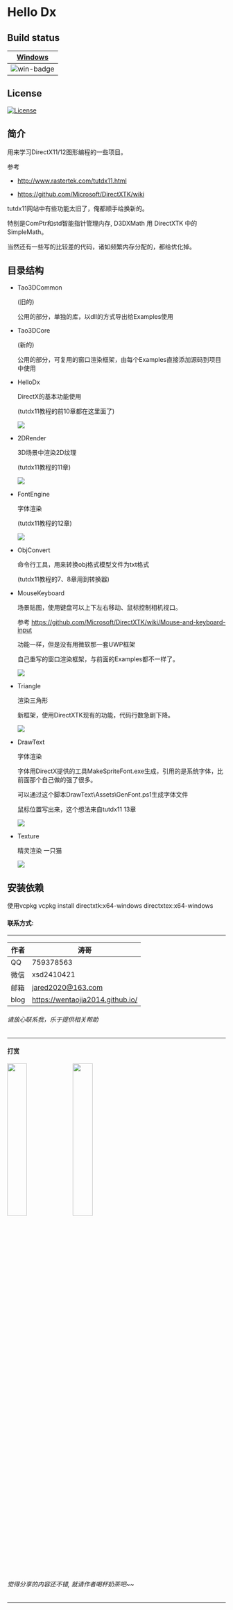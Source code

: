 # Hello Dx
## Build status

|[Windows][win-link] |
| :---------------: |
| ![win-badge]      |

[win-badge]: https://ci.appveyor.com/api/projects/status/gup0dy0cc2d25m7o?svg=true "AppVeyor build status"
[win-link]: https://ci.appveyor.com/project/jiawentao/hellodirectx "AppVeyor build status"

## License
[![License](https://img.shields.io/badge/license-MIT-blue.svg)](https://github.com/wentaojia2014/HelloDirectX/blob/master/LICENSE)

## 简介

用来学习DirectX11/12图形编程的一些项目。

参考

* http://www.rastertek.com/tutdx11.html

* https://github.com/Microsoft/DirectXTK/wiki

tutdx11网站中有些功能太旧了，俺都顺手给换新的。

特别是ComPtr和std智能指针管理内存, D3DXMath 用 DirectXTK 中的SimpleMath。

当然还有一些写的比较差的代码，诸如频繁内存分配的，都给优化掉。

## 目录结构
- Tao3DCommon
	
	(旧的)

  公用的部分，单独的库，以dll的方式导出给Examples使用 

- Tao3DCore
	
	(新的)

  公用的部分，可复用的窗口渲染框架，由每个Examples直接添加源码到项目中使用

- HelloDx

  DirectX的基本功能使用
  
  (tutdx11教程的前10章都在这里面了)

  ![](DemoImages/HelloDirectX.png)

- 2DRender

  3D场景中渲染2D纹理

  (tutdx11教程的11章)

  ![](DemoImages/2DRender.png)

- FontEngine
  
  字体渲染

  (tutdx11教程的12章)

  ![](DemoImages/FontEngine.png)

- ObjConvert

  命令行工具，用来转换obj格式模型文件为txt格式
  
  (tutdx11教程的7、8章用到转换器)


- MouseKeyboard

  场景贴图，使用键盘可以上下左右移动、鼠标控制相机视口。
  
  参考 https://github.com/Microsoft/DirectXTK/wiki/Mouse-and-keyboard-input

  功能一样，但是没有用微软那一套UWP框架

  自己重写的窗口渲染框架，与前面的Examples都不一样了。

  ![](DemoImages/MouseKeyboard.png)

- Triangle

  渲染三角形
    
  新框架，使用DirectXTK现有的功能，代码行数急剧下降。
  
  ![](DemoImages/Triangle.png)

- DrawText

	字体渲染

  字体用DirectX提供的工具MakeSpriteFont.exe生成，引用的是系统字体，比前面那个自己做的强了很多。

  可以通过这个脚本DrawText\Assets\GenFont.ps1生成字体文件

  鼠标位置写出来，这个想法来自tutdx11 13章

	![](DemoImages/DrawText.png)
- Texture
    
    精灵渲染 一只猫
    
    ![](DemoImages/Texture.png)

## 安装依赖

  使用vcpkg
  vcpkg install directxtk:x64-windows directxtex:x64-windows

#### 联系方式:
***
|作者|涛哥|
|---|---|
|QQ|759378563|
|微信|xsd2410421|
|邮箱|jared2020@163.com|
|blog|https://wentaojia2014.github.io/|

###### 请放心联系我，乐于提供相关帮助
***
#### **打赏**
<img src="https://github.com/wentaojia2014/wentaojia2014.github.io/blob/master/img/weixin.jpg?raw=true" width="30%" height="30%" /><img src="https://github.com/wentaojia2014/wentaojia2014.github.io/blob/master/img/zhifubao.jpg?raw=true" width="30%" height="30%" />

###### 觉得分享的内容还不错, 就请作者喝杯奶茶吧~~
***